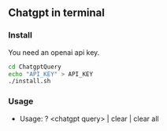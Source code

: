 ## Chatgpt in terminal
### Install
You need an openai api key. 
```bash
cd ChatgptQuery
echo "API_KEY" > API_KEY
./install.sh
```
### Usage
- Usage: ? \<chatgpt query\> | clear | clear all

